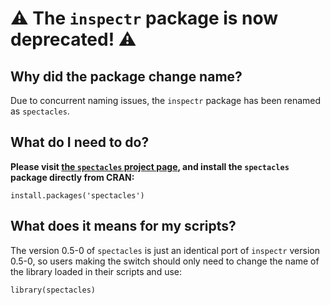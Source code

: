 # :warning: The `inspectr` package is now deprecated! :warning:

## Why did the package change name?
 
Due to concurrent naming issues, the `inspectr` package has been renamed as `spectacles`. 

## What do I need to do?

**Please visit [the `spectacles` project page](https://github.com/pierreroudier/spectacles), and install the `spectacles` package directly from CRAN:**

```
install.packages('spectacles')
```

## What does it means for my scripts?

The version 0.5-0 of `spectacles` is just an identical port of `inspectr` version 0.5-0, so users making the switch should only need to change the name of the library loaded in their scripts and use:

```
library(spectacles)
```